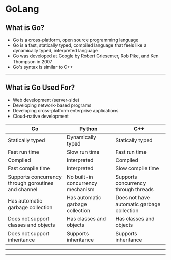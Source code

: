 # GoLang

## What is Go?

* Go is a cross-platform, open source programming language
* Go is a fast, statically typed, compiled language that feels like a dynamically typed, interpreted language
* Go was developed at Google by Robert Griesemer, Rob Pike, and Ken Thompson in 2007
* Go's syntax is similar to C++
---

## What is Go Used For?
* Web development (server-side)
* Developing network-based programs
* Developing cross-platform enterprise applications
* Cloud-native development

|Go|Python|C++|
|--|--|--|
Statically typed |Dynamically typed  |Statically typed|
Fast run time |	Slow run time |	Fast run time|
Compiled | Interpreted|	Compiled|
Fast compile time|	Interpreted	| Slow compile time
Supports concurrency through goroutines and channel|	No built-in concurrency mechanism|	Supports concurrency through threads
Has automatic garbage collection|	Has automatic garbage collection|	Does not have automatic garbage collection|
Does not support classes and objects|	Has classes and objects|	Has classes and objects
Does not support inheritance|	Supports inheritance|	Supports inheritance|

---
---


